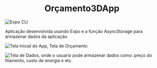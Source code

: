 <h1 align="center"> Orçamento3DApp </h1>

![Expo CLI]([http://img.shields.io/static/v1?label=STATUS&message=EM%20DESENVOLVIMENTO&color=GREEN&style=for-the-badge](https://img.shields.io/badge/Expo-0.6.2-lightgrey))

<p>Aplicação desenvolvida usando Expo e a função AsyncStorage para armazenar dados da aplicação.

 
![Tela Inicial do App, Tela de Orçamento](https://user-images.githubusercontent.com/28853497/224371106-d8f58ddc-a19c-4014-af3b-e075f90683ee.jpeg)
  
 
 
![Tela de Dados, onde o usuario pode armazenar dados como: preço do filamento, custo de energia e etc.](https://user-images.githubusercontent.com/28853497/224371377-e2e41c3d-915d-44bc-af5e-ba07f7c946b4.jpeg)

